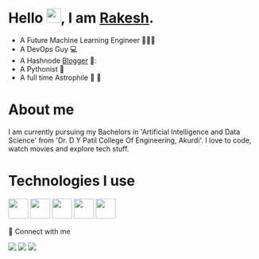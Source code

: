 # Hello <img src="https://github.com/TheDudeThatCode/TheDudeThatCode/blob/master/Assets/Hi.gif" width="29">, I am [Rakesh](https://linktr.ee/rakeshsabale).
- A Future Machine Learning Engineer 🙎🏻‍♂️
- A DevOps Guy :computer:
- A Hashnode [Blogger](https://imsrakesh.hashnode.dev) 📃: 
- A Pythonist 🐍
- A full time Astrophile :rocket: :milky_way:

# About me
I am currently pursuing my Bachelors in 'Artificial Intelligence and Data Science' from 'Dr. D Y Patil College Of Engineering, Akurdi'. I love to code, watch movies and explore tech stuff.

# Technologies I use
<code><img height="40" width="40" src="https://www.docker.com/wp-content/uploads/2022/03/vertical-logo-monochromatic.png"></code>
<code><img height="40" width="40" src="https://upload.wikimedia.org/wikipedia/commons/3/39/Kubernetes_logo_without_workmark.svg"></code>
<code><img height="40" width="40" src="https://upload.wikimedia.org/wikipedia/commons/thumb/3/3f/Git_icon.svg/1024px-Git_icon.svg.png"></code>
<code><img height="40" width="40" src="https://upload.wikimedia.org/wikipedia/commons/thumb/c/c3/Python-logo-notext.svg/1869px-Python-logo-notext.svg.png"></code>
<code><img height="40" width="40" src= "https://upload.wikimedia.org/wikipedia/commons/thumb/3/35/Tux.svg/800px-Tux.svg.png"></code>

<p> 📲 Connect with me
<br>

<a target="_blank" href="https://www.linkedin.com/in/inrakesh/"><img src="https://img.shields.io/badge/-LinkedIn-0077B5?style=for-the-badge&logo=Linkedin&logoColor=white"></img></a>
<a target="_blank" href="mailto:sabalerakesh143@gmail.com"><img src="https://img.shields.io/badge/-Gmail-D14836?style=for-the-badge&logo=Gmail&logoColor=white"></img></a>
<a target="_blank" href="https://twitter.com/okaybyetakecare"><img src="https://img.shields.io/badge/-Twitter-1DA1F2?style=for-the-badge&logo=Twitter&logoColor=white"></img></a>
<br>
</p>
